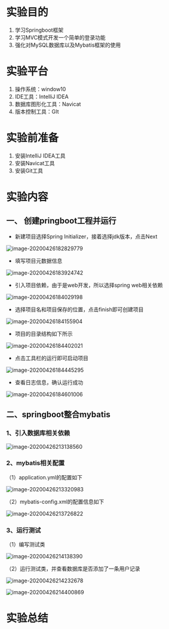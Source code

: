 # 实验目的

1. 学习Springboot框架
2. 学习MVC模式开发一个简单的登录功能
3. 强化对MySQL数据库以及Mybatis框架的使用

# 实验平台

1. 操作系统：window10
2. IDE工具：IntelliJ IDEA
3. 数据库图形化工具：Navicat
4. 版本控制工具：GIt

# 实验前准备

1. 安装IntelliJ IDEA工具
2. 安装Navicat工具
3. 安装Git工具

# 实验内容

## 一、 创建pringboot工程并运行

* 新建项目选择Spring Initializer，接着选择jdk版本，点击Next

![image-20200426182829779](C:\Users\admin\AppData\Roaming\Typora\typora-user-images\image-20200426182829779.png)

* 填写项目元数据信息

![image-20200426183924742](C:\Users\admin\AppData\Roaming\Typora\typora-user-images\image-20200426183924742.png)

* 引入项目依赖，由于是web开发，所以选择spring web相关依赖

![image-20200426184029198](C:\Users\admin\AppData\Roaming\Typora\typora-user-images\image-20200426184029198.png)

* 选择项目名和项目保存的位置，点击finish即可创建项目

![image-20200426184155904](C:\Users\admin\AppData\Roaming\Typora\typora-user-images\image-20200426184155904.png)

* 项目的目录结构如下所示

![image-20200426184402021](C:\Users\admin\AppData\Roaming\Typora\typora-user-images\image-20200426184402021.png)

* 点击工具栏的运行即可启动项目

![image-20200426184445295](C:\Users\admin\AppData\Roaming\Typora\typora-user-images\image-20200426184445295.png)

* 查看日志信息，确认运行成功

![image-20200426184601006](C:\Users\admin\AppData\Roaming\Typora\typora-user-images\image-20200426184601006.png)

## 二、springboot整合mybatis

### 1、引入数据库相关依赖

![image-20200426213138560](C:\Users\admin\AppData\Roaming\Typora\typora-user-images\image-20200426213138560.png)

### 2、mybatis相关配置

（1）application.yml的配置如下

![image-20200426213320983](C:\Users\admin\AppData\Roaming\Typora\typora-user-images\image-20200426213320983.png)

（2）mybatis-config.xml的配置信息如下

![image-20200426213726822](C:\Users\admin\AppData\Roaming\Typora\typora-user-images\image-20200426213726822.png)

###  3、运行测试

（1）编写测试类

![image-20200426214138390](C:\Users\admin\AppData\Roaming\Typora\typora-user-images\image-20200426214138390.png)

（2）运行测试类，并查看数据库是否添加了一条用户记录

![image-20200426214232678](C:\Users\admin\AppData\Roaming\Typora\typora-user-images\image-20200426214232678.png)

![image-20200426214400869](C:\Users\admin\AppData\Roaming\Typora\typora-user-images\image-20200426214400869.png)







# 实验总结